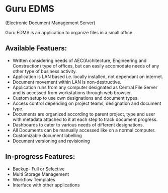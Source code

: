 # Guru EDMS
(Electronic Document Management Server)

Guru EDMS is an application to organize files in a small office.

## Available Featuers:
* Written considering needs of AEC(Architecture, Engineering and Construction) type of offices, but can easily accomodate needs of any other type of business activity.
* Application is LAN based i.e. locally installed, not dependant on internet.
* Document movement within LAN is non-destructive. 
* Application runs from any computer designated as Central File Server and is accessed from workstations through web browser.
* Custom setup to use own designations and document types.
* Access control depending on project teams, designation and document type.
* Documents are organized according to parent project, type and user with metadata attached to it at each step to track document progress.
* Dashboards to cater to various needs of different designations.
* All Documents can be manually accessed like on a normal computer.
* Customizable document labelling
* Document versioning and revisioning

## In-progress Features:
* Backup- Full or Selective
* Multi Storage Management
* Workflow Templates
* Interface with other applications